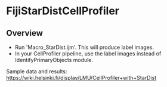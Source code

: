 # FijiStarDistCellProfiler

## Overview
- Run 'Macro_StarDist.ijm'. This will produce label images.
- In your CellProfiler pipeline, use the label images  instead of IdentifyPrimaryObjects module.

Sample data and results: https://wiki.helsinki.fi/display/LMU/CellProfiler+with+StarDist
